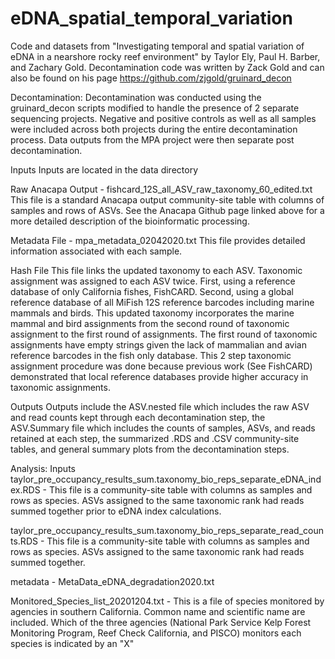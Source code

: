 # eDNA_spatial_temporal_variation
Code and datasets from "Investigating temporal and spatial variation of eDNA in a nearshore rocky reef environment" by Taylor Ely, Paul H. Barber, and Zachary Gold. Decontamination code was written by Zack Gold and can also be found on his page  https://github.com/zjgold/gruinard_decon

Decontamination: 
Decontamination was conducted using the gruinard_decon scripts modified to handle the presence of 2 separate sequencing projects. Negative and positive controls as well as all samples were included across both projects during the entire decontamination process. Data outputs from the MPA project were then separate post decontamination.

Inputs
Inputs are located in the data directory

Raw Anacapa Output - fishcard_12S_all_ASV_raw_taxonomy_60_edited.txt This file is a standard Anacapa output community-site table with columns of samples and rows of ASVs. See the Anacapa Github page linked above for a more detailed description of the bioinformatic processing.

Metadata File - mpa_metadata_02042020.txt This file provides detailed information associated with each sample.

Hash File This file links the updated taxonomy to each ASV. Taxonomic assignment was assigned to each ASV twice. First, using a reference database of only California fishes, FishCARD. Second, using a global reference database of all MiFish 12S reference barcodes including marine mammals and birds. This updated taxonomy incorporates the marine mammal and bird assignments from the second round of taxonomic assignment to the first round of assignments. The first round of taxonomic assignments have empty strings given the lack of mammalian and avian reference barcodes in the fish only database. This 2 step taxonomic assignment procedure was done because previous work (See FishCARD) demonstrated that local reference databases provide higher accuracy in taxonomic assignments.

Outputs
Outputs include the ASV.nested file which includes the raw ASV and read counts kept through each decontamination step, the ASV.Summary file which includes the counts of samples, ASVs, and reads retained at each step, the summarized .RDS and .CSV community-site tables, and general summary plots from the decontamination steps.

Analysis: 
Inputs
taylor_pre_occupancy_results_sum.taxonomy_bio_reps_separate_eDNA_index.RDS - This file is a community-site table with columns as samples and rows as species. ASVs assigned to the same taxonomic rank had reads summed together prior to eDNA index calculations. 

taylor_pre_occupancy_results_sum.taxonomy_bio_reps_separate_read_counts.RDS - This file is a community-site table with columns as samples and rows as species. ASVs assigned to the same taxonomic rank had reads summed together. 

metadata - MetaData_eDNA_degradation2020.txt

Monitored_Species_list_20201204.txt - This is a file of species monitored by agencies in southern California. Common name and scientific name are included. Which of the three agencies (National Park Service Kelp Forest Monitoring Program, Reef Check California, and PISCO) monitors each species is indicated by an "X"
